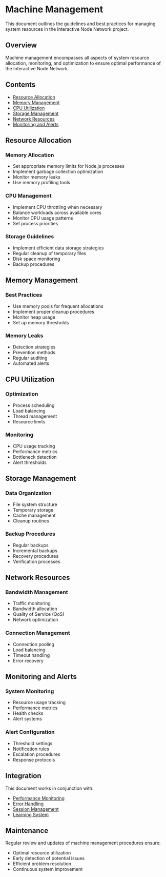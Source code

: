 # Machine Management

This document outlines the guidelines and best practices for managing system resources in the Interactive Node Network project.

## Overview

Machine management encompasses all aspects of system resource allocation, monitoring, and optimization to ensure optimal performance of the Interactive Node Network.

## Contents

- [Resource Allocation](#resource-allocation)
- [Memory Management](#memory-management)
- [CPU Utilization](#cpu-utilization)
- [Storage Management](#storage-management)
- [Network Resources](#network-resources)
- [Monitoring and Alerts](#monitoring-and-alerts)

## Resource Allocation

### Memory Allocation
- Set appropriate memory limits for Node.js processes
- Implement garbage collection optimization
- Monitor memory leaks
- Use memory profiling tools

### CPU Management
- Implement CPU throttling when necessary
- Balance workloads across available cores
- Monitor CPU usage patterns
- Set process priorities

### Storage Guidelines
- Implement efficient data storage strategies
- Regular cleanup of temporary files
- Disk space monitoring
- Backup procedures

## Memory Management

### Best Practices
- Use memory pools for frequent allocations
- Implement proper cleanup procedures
- Monitor heap usage
- Set up memory thresholds

### Memory Leaks
- Detection strategies
- Prevention methods
- Regular auditing
- Automated alerts

## CPU Utilization

### Optimization
- Process scheduling
- Load balancing
- Thread management
- Resource limits

### Monitoring
- CPU usage tracking
- Performance metrics
- Bottleneck detection
- Alert thresholds

## Storage Management

### Data Organization
- File system structure
- Temporary storage
- Cache management
- Cleanup routines

### Backup Procedures
- Regular backups
- Incremental backups
- Recovery procedures
- Verification processes

## Network Resources

### Bandwidth Management
- Traffic monitoring
- Bandwidth allocation
- Quality of Service (QoS)
- Network optimization

### Connection Management
- Connection pooling
- Load balancing
- Timeout handling
- Error recovery

## Monitoring and Alerts

### System Monitoring
- Resource usage tracking
- Performance metrics
- Health checks
- Alert systems

### Alert Configuration
- Threshold settings
- Notification rules
- Escalation procedures
- Response protocols

## Integration

This document works in conjunction with:
- [Performance Monitoring](../performance/monitoring.md)
- [Error Handling](../errors/README.md)
- [Session Management](../session-management.md)
- [Learning System](../learning/README.md)

## Maintenance

Regular review and updates of machine management procedures ensure:
- Optimal resource utilization
- Early detection of potential issues
- Efficient problem resolution
- Continuous system improvement 